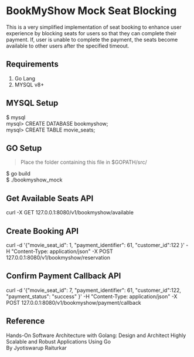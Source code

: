 # BookMyShow Mock Seat Blocking

This is a very simplified implementation of seat booking to enhance user experience by blocking seats for users so that they can complete their payment.
If, user is unable to complete the payment, the seats become available to other users after the specified timeout.

## Requirements
1) Go Lang  
2) MYSQL v8+ 

## MYSQL Setup
$ mysql  
mysql> CREATE DATABASE bookmyshow;  
mysql> CREATE TABLE movie_seats;  

## GO Setup
> Place the folder containing this file in $GOPATH/src/  
 
$ go build  
$ ./bookmyshow_mock  

## Get Available Seats API
curl -X GET 127.0.0.1:8080/v1/bookmyshow/available

## Create Booking API
curl -d '{"movie_seat_id": 1, "payment_identifier": 61, "customer_id":122 }' -H "Content-Type: application/json"  -X POST 127.0.0.1:8080/v1/bookmyshow/reservation

## Confirm Payment Callback API
curl -d '{"movie_seat_id": 7, "payment_identifier": 61, "customer_id":122, "payment_status": "success" }' -H "Content-Type: application/json"  -X POST 127.0.0.1:8080/v1/bookmyshow/payment/callback


## Reference
Hands-On Software Architecture with Golang: Design and Architect Highly Scalable and Robust Applications Using Go  
By Jyotiswarup Raiturkar